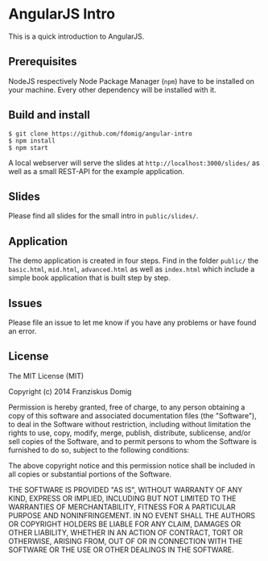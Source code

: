 # AngularJS Intro

This is a quick introduction to AngularJS.

## Prerequisites

NodeJS respectively Node Package Manager (`npm`) have to be installed on your machine. Every other dependency will be installed with it.

## Build and install

````
$ git clone https://github.com/fdomig/angular-intro
$ npm install
$ npm start

````

A local webserver will serve the slides at `http://localhost:3000/slides/` as well as a small REST-API for the example application.


## Slides

Please find all slides for the small intro in `public/slides/`.

## Application

The demo application is created in four steps. Find in the folder `public/` the `basic.html`, `mid.html`, `advanced.html` as well as `index.html` which include a simple book application that is built step by step.

## Issues

Please file an issue to let me know if you have any problems or have found an error.

## License

The MIT License (MIT)

Copyright (c) 2014 Franziskus Domig

Permission is hereby granted, free of charge, to any person obtaining a copy
of this software and associated documentation files (the "Software"), to deal
in the Software without restriction, including without limitation the rights
to use, copy, modify, merge, publish, distribute, sublicense, and/or sell
copies of the Software, and to permit persons to whom the Software is
furnished to do so, subject to the following conditions:

The above copyright notice and this permission notice shall be included in
all copies or substantial portions of the Software.

THE SOFTWARE IS PROVIDED "AS IS", WITHOUT WARRANTY OF ANY KIND, EXPRESS OR
IMPLIED, INCLUDING BUT NOT LIMITED TO THE WARRANTIES OF MERCHANTABILITY,
FITNESS FOR A PARTICULAR PURPOSE AND NONINFRINGEMENT. IN NO EVENT SHALL THE
AUTHORS OR COPYRIGHT HOLDERS BE LIABLE FOR ANY CLAIM, DAMAGES OR OTHER
LIABILITY, WHETHER IN AN ACTION OF CONTRACT, TORT OR OTHERWISE, ARISING FROM,
OUT OF OR IN CONNECTION WITH THE SOFTWARE OR THE USE OR OTHER DEALINGS IN
THE SOFTWARE.